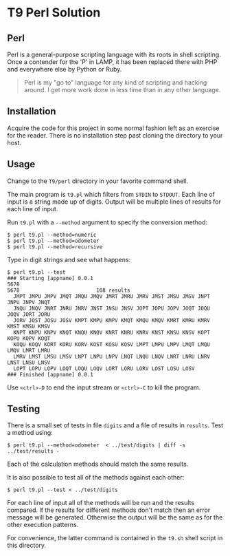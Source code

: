 # T9 Perl Solution

## Perl

Perl is a general-purpose scripting language with its roots in shell scripting.
Once a contender for the 'P' in LAMP, it has been replaced there with PHP
and everywhere else by Python or Ruby.

> Perl is my "go to" language for any kind of scripting and hacking around.
I get more work done in less time than in any other language.

## Installation

Acquire the code for this project in some normal fashion left as an exercise
for the reader.
There is no installation step past cloning the directory to your host.

## Usage

Change to the `T9/perl` directory in your favorite command shell.

The main program is `t9.pl` which filters from `STDIN` to `STDOUT`.
Each line of input is a string made up of digits.
Output will be multiple lines of results for each line of input.

Run `t9.pl` with a `--method` argument to specify the conversion method:

    $ perl t9.pl --method=numeric
    $ perl t9.pl --method=odometer
    $ perl t9.pl --method=recursive

Type in digit strings and see what happens:

    $ perl t9.pl --test
    ### Starting [appname] 0.0.1
    5678
    5678                         108 results
      JMPT JMPU JMPV JMQT JMQU JMQV JMRT JMRU JMRV JMST JMSU JMSV JNPT JNPU JNPV JNQT
      JNQU JNQV JNRT JNRU JNRV JNST JNSU JNSV JOPT JOPU JOPV JOQT JOQU JOQV JORT JORU
      JORV JOST JOSU JOSV KMPT KMPU KMPV KMQT KMQU KMQV KMRT KMRU KMRV KMST KMSU KMSV
      KNPT KNPU KNPV KNQT KNQU KNQV KNRT KNRU KNRV KNST KNSU KNSV KOPT KOPU KOPV KOQT
      KOQU KOQV KORT KORU KORV KOST KOSU KOSV LMPT LMPU LMPV LMQT LMQU LMQV LMRT LMRU
      LMRV LMST LMSU LMSV LNPT LNPU LNPV LNQT LNQU LNQV LNRT LNRU LNRV LNST LNSU LNSV
      LOPT LOPU LOPV LOQT LOQU LOQV LORT LORU LORV LOST LOSU LOSV
    ### Finished [appname] 0.0.1

Use `<ctrl>-D` to end the input stream or `<ctrl>-C` to kill the program.

## Testing

There is a small set of tests in file `digits` and a file of results in `results`.
Test a method using:

    $ perl t9.pl --method=odometer  < ../test/digits | diff -s ../test/results -

Each of the calculation methods should match the same results.

It is also possible to test all of the methods against each other:

    $ perl t9.pl --test < ../test/digits

For each line of input all of the methods will be run and the results compared.
If the results for different methods don't match then an error message will be generated.
Otherwise the output will be the same as for the other execution patterns.

For convenience, the latter command is contained in the `t9.sh` shell script in this directory.